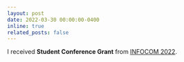 ```yaml
---
layout: post
date: 2022-03-30 00:00:00-0400
inline: true
related_posts: false
---
```


I received <b class="adaptive-color">Student Conference Grant</b> from [INFOCOM 2022](https://infocom2022.ieee-infocom.org/).
